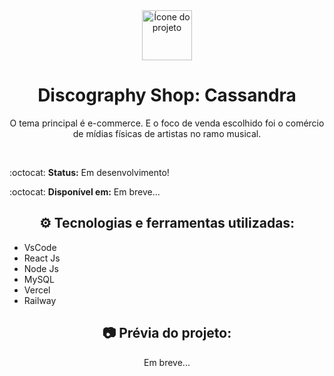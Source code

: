 <div align="center">

<img width="80px" src="https://user-images.githubusercontent.com/94560372/195195446-6f76ce6c-eaa1-497f-8328-59b052333634.png" alt="Ícone do projeto">

# Discography Shop: Cassandra

   O tema principal é e-commerce. E o foco de venda escolhido foi o comércio de mídias físicas de artistas no ramo musical.

<br>

<div align="left">

:octocat: **Status:** Em desenvolvimento!

:octocat: **Disponível em:** Em breve...

</div>

## :gear: Tecnologias e ferramentas utilizadas:

<div align="left">

  * VsCode
  * React Js
  * Node Js
  * MySQL
  * Vercel
  * Railway
  
</div>

## :camera: Prévia do projeto:

Em breve...

<br>   

</div>
